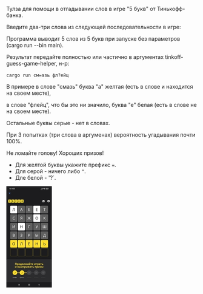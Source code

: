 Тулза для помощи в отгадывании слов в игре "5 букв" от Тинькофф-банка.

Введите два-три слова из следующей последовательности в игре:

Программа выводит 5 слов из 5 букв при запуске без параметров (cargo run --bin main).

Результат передайте полностью или частично в аргументах tinkoff-guess-game-helper, н-р:

```shell
cargo run см=азь фл?ейц
```

В примере в слове "смазь" буква "а" желтая (есть в слове и находится на своем месте),

в слове "флейц", что бы это ни значило, буква "е" белая (есть в слове не на своем месте).

Остальные буквы серые - нет в словах.

При 3 попытках (три слова в аргуменах) вероятность угадывания почти 100%.

Не ломайте голову! Хороших призов!

* Для желтой буквы укажите префикс `=`.
* Для серой - ничего либо `^`.
* Дле белой - '?`.

![Screenshot](screenshot.jpg)
